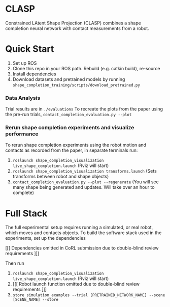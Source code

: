 # CLASP

Constrained LAtent Shape Projection (CLASP) combines a shape completion neural network with contact measurements from a robot.


# Quick Start
1. Set up ROS
2. Clone this repo in your ROS path. Rebuild (e.g. catkin build), re-source
3. Install dependencies
4. Download datasets and pretrained models by running `shape_completion_training/scripts/download_pretrained.py`

### Data Analysis
Trial results are in `./evaluations`
To recreate the plots from the paper using the pre-run trials, `contact_completion_evaluation.py --plot`


### Rerun shape completion experiments and visualize performance
To rerun shape completion experiments using the robot motion and contacts as recorded from the paper, in separate terminals run:
1. `roslaunch shape_completion_visualization live_shape_completion.launch` (Rviz will start)
2. `roslaunch shape_completion_visualization transforms.launch` (Sets transforms between robot and shape objects)
3. `contact_completion_evaluation.py --plot --regenerate`  (You will see many shape being generated and updates. Will take over an hour to complete)


# Full Stack
The full experimental setup requires running a simulated, or real robot, which moves and contacts objects.
To build the software stack used in the experiments, set up the dependencies

[[[ Dependencies omitted in CoRL submission due to double-blind review requirements ]]]

Then run
1. `roslaunch shape_completion_visualization live_shape_completion.launch` (Rviz will start)
2. [[[ Robot launch function omitted due to double-blind review requirements ]]]
3. `store_simulation_examples --trial [PRETRAINED_NETWORK_NAME] --scene [SCENE_NAME] --store`
